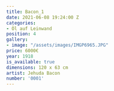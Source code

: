 ```yaml
---
title: Bacon_1
date: 2021-06-08 19:24:00 Z
categories:
- Öl auf Leinwand
position: 4
gallery:
- image: "/assets/images/IMGP6965.JPG"
price: 6000€
year: 1918
is_available: true
dimensions: 120 x 63 cm
artist: Jehuda Bacon
number: '0001'
---
```


